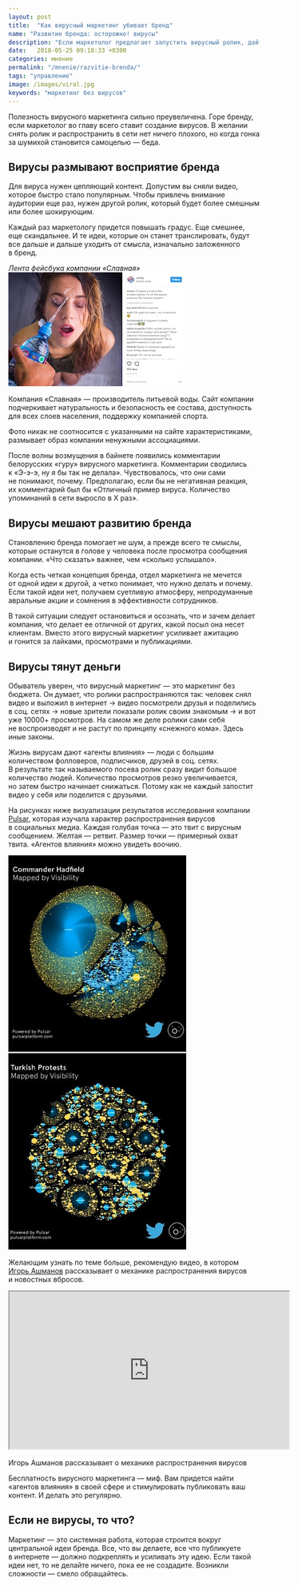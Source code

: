 ```yaml
---
layout: post
title:  "Как вирусный маркетинг убивает бренд"
name: "Развитие бренда: осторожно! вирусы"
description: "Если маркетолог предлагает запустить вирусный ролик, дайте ему почитать эту статью, а затем увольте ;-)"
date:   2018-05-25 09:18:33 +0300
categories: мнение
permalink: "/mnenie/razvitie-brenda/"
tags: "управление"
image: /images/viral.jpg
keywords: "маркетинг без вирусов"
---
```


<p>Полезность вирусного маркетинга сильно преувеличена. Горе бренду, если маркетолог во&nbsp;главу всего ставит создание вирусов. В&nbsp;желании снять ролик и&nbsp;распространить в&nbsp;сети нет ничего плохого, но&nbsp;когда гонка за&nbsp;шумихой становится самоцелью&nbsp;— беда.</p>

<h2>Вирусы размывают восприятие бренда </h2>
<p>Для вируса нужен цепляющий контент. Допустим вы&nbsp;сняли видео, которое быстро стало популярным. Чтобы привлечь внимание аудитории еще раз, нужен другой ролик, который будет более смешным или более шокирующим. </p>

<p>Каждый раз маркетологу придется повышать градус. Еще смешнее, еще скандальнее. И&nbsp;те&nbsp;идеи, которые он&nbsp;станет транслировать, будут все дальше и&nbsp;дальше уходить от&nbsp;смысла, изначально заложенного в&nbsp;бренд. </p>


<div class="row focus">
	<div class="c-6">
		<em class="notetip">Лента фейсбука компании «Славная»</em>
<picture>	<source
		srcset="/images/slavby-350.webp 1x,
				/images/slavby-720.webp 2x"
		type="image/webp">
       	<img src="/images/slavby-350.jpg" width="350" height="228" alt="вода «Славная» запустила вирус" 
       	srcset="/images/slavby-720.jpg 2x"/>
</picture>
	</div>
	<div class="c-6 notetip">
		<p>Компания «Славная»&nbsp;— производитель питьевой воды. Сайт компании подчеркивает натуральность и&nbsp;безопасность ее&nbsp;состава, доступность для всех слоев населения, поддержку компанией спорта.</p>
		<p>Фото никак не&nbsp;соотносится с&nbsp;указанными на&nbsp;сайте характеристиками, размывает образ компании ненужными ассоциациями. </p>
		<p>После волны возмущения в&nbsp;байнете появились комментарии белорусских «гуру» вирусного маркетинга. Комментарии сводились к&nbsp;«Э-э-э, ну&nbsp;я&nbsp;бы так не&nbsp;делала». Чувствовалось, что они сами не&nbsp;понимают, почему. Предполагаю, если&nbsp;бы не&nbsp;негативная реакция, их&nbsp;комментарий был&nbsp;бы «Отличный пример вируса. Количество упоминаний в&nbsp;сети выросло в&nbsp;Х раз».</p>
	</div>
</div>



<h2>Вирусы мешают развитию бренда</h2>
<p>Становлению бренда помогает не&nbsp;шум, а&nbsp;прежде всего те&nbsp;смыслы, которые останутся в&nbsp;голове у&nbsp;человека после просмотра сообщения компании. «Что сказать» важнее, чем «сколько услышало». </p>

<p>Когда есть четкая концепция бренда, отдел маркетинга не&nbsp;мечется от&nbsp;одной идеи к&nbsp;другой, а&nbsp;четко понимает, что нужно делать и&nbsp;почему. Если такой идеи нет, получаем суетливую атмосферу, непродуманные авральные акции и&nbsp;сомнения в&nbsp;эффективности сотрудников. </p>

<p>В&nbsp;такой ситуации следует остановиться и&nbsp;осознать, что и&nbsp;зачем делает компания, что делает ее&nbsp;отличной от&nbsp;других, какой посыл она несет клиентам. Вместо этого вирусный маркетинг усиливает ажитацию и&nbsp;гонится за&nbsp;лайками, просмотрами и&nbsp;публикациями. </p>
<h2>Вирусы тянут деньги </h2>
<p>Обыватель уверен, что вирусный маркетинг&nbsp;— это маркетинг без бюджета. Он&nbsp;думает, что ролики распространяются так: человек снял видео и&nbsp;выложил в&nbsp;интернет → видео посмотрели друзья и&nbsp;поделились в&nbsp;соц. сетях → новые зрители показали ролик своим знакомым → и&nbsp;вот уже 10000+&nbsp;просмотров. На&nbsp;самом&nbsp;же деле ролики сами себя не&nbsp;воспроизводят и&nbsp;не&nbsp;растут по&nbsp;принципу «снежного кома». Здесь иные законы. </p>

<p>Жизнь вирусам дают «агенты влияния»&nbsp;— люди с&nbsp;большим количеством фолловеров, подписчиков, друзей в&nbsp;соц. сетях. В&nbsp;результате так называемого посева ролик сразу видит большое количество людей. Количество просмотров резко увеличивается, но&nbsp;затем быстро начинает снижаться. Потому как не&nbsp;каждый запостит видео у&nbsp;себя или поделится с&nbsp;друзьями. </p>

<p>На&nbsp;рисунках ниже визуализации результатов исследования компании <a href="https://www.pulsarplatform.com/" target="_blank" rel="noopener">Pulsar</a>, которая изучала характер распространения вирусов в&nbsp;социальных медиа. Каждая голубая точка&nbsp;— это твит с&nbsp;вирусным сообщением. Желтая&nbsp;— ретвит. Размер точки&nbsp;— примерный охват твита. «Агентов влияния» можно увидеть воочию. </p>

<div class="row">
	<div class="c-6">
<picture>	<source
		srcset="/images/pulsar1.webp"
		type="image/webp">
       	<img src="/images/pulsar1.jpg" width="356" height="393" alt="распространение вирусов в социальных сетях" />
</picture>
	</div>
	<div class="c-6">
<picture>	<source
		srcset="/images/pulsar2.webp"
		type="image/webp">
       	<img src="/images/pulsar2.jpg" width="356" height="393" alt="распространение вирусов в твитере" />
</picture>
	</div>
</div>


<p>Желающим узнать по&nbsp;теме больше, рекомендую видео, в&nbsp;котором <a href="https://ru.wikipedia.org/wiki/%D0%90%D1%88%D0%BC%D0%B0%D0%BD%D0%BE%D0%B2,_%D0%98%D0%B3%D0%BE%D1%80%D1%8C_%D0%A1%D1%82%D0%B0%D0%BD%D0%B8%D1%81%D0%BB%D0%B0%D0%B2%D0%BE%D0%B2%D0%B8%D1%87" target="_blank" rel="noopener">Игорь Ашманов</a> рассказывает о&nbsp;механике распространения вирусов и&nbsp;новостных вбросов. </p>

<div class="video"><iframe width="560" height="315" src="https://www.youtube.com/embed/I33IM8MRHIo?rel=0&amp;showinfo=0" allowfullscreen></iframe></div>
<p class="videoname">Игорь Ашманов рассказывает о&nbsp;механике распространения вирусов</p>
<p></p>

<p>Бесплатность вирусного маркетинга&nbsp;— миф. Вам придется найти «агентов влияния» в&nbsp;своей сфере и&nbsp;стимулировать публиковать ваш контент. И&nbsp;делать это регулярно. </p>

<h2>Если не&nbsp;вирусы, то&nbsp;что? </h2>
<p>Маркетинг&nbsp;— это системная работа, которая строится вокруг центральной идеи бренда. Все, что вы&nbsp;делаете, все что публикуете в&nbsp;интернете&nbsp;— должно подкреплять и&nbsp;усиливать эту идею. Если такой идеи нет, то&nbsp;не&nbsp;делайте ничего, пока ее&nbsp;не&nbsp;создадите. Возникли сложности&nbsp;— смело обращайтесь. </p>

